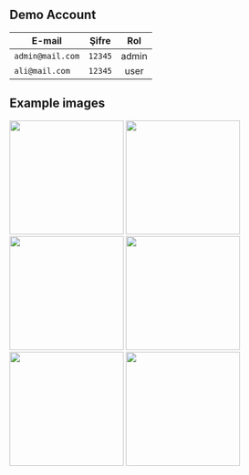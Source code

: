 ## Demo Account

| E-mail | Şifre | Rol |
| ------------- |:-------------:|:-------------:|
| ```admin@mail.com``` | ```12345``` | admin |
| ```ali@mail.com```| ```12345``` | user|

## Example images
<p>
<a href="https://user-images.githubusercontent.com/97347801/154284488-ec942b42-b45e-4d1e-806a-53ba8401bde6.png" target="_blank">
<img src="https://user-images.githubusercontent.com/97347801/154284488-ec942b42-b45e-4d1e-806a-53ba8401bde6.png" width="200" height="200" style="max-width:100%;"></a>
<divided/>
<a href="https://user-images.githubusercontent.com/97347801/154284499-417e0363-1dd9-43c3-bd1d-04f1d7bb918b.png" target="_blank">
<img src="https://user-images.githubusercontent.com/97347801/154284499-417e0363-1dd9-43c3-bd1d-04f1d7bb918b.png" width="200" height="200" style="max-width:100%;"></a>  
  
<a href="https://user-images.githubusercontent.com/97347801/154284567-c5f04e64-88ad-4f45-84e6-52bd371a9dfb.png" target="_blank">
<img src="https://user-images.githubusercontent.com/97347801/154284567-c5f04e64-88ad-4f45-84e6-52bd371a9dfb.png" width="200" height="200" style="max-width:100%;"></a>
  
<a href="https://user-images.githubusercontent.com/97347801/154284593-79b9f0a5-aee4-4cdc-ae2d-b870e1103f72.png" target="_blank">
<img src="https://user-images.githubusercontent.com/97347801/154284593-79b9f0a5-aee4-4cdc-ae2d-b870e1103f72.png" width="200" height="200" style="max-width:100%;"></a>
  
<a href="https://user-images.githubusercontent.com/97347801/154284610-6ee5b093-240f-4e92-996a-7cb463b5214c.png" target="_blank">
<img src="https://user-images.githubusercontent.com/97347801/154284610-6ee5b093-240f-4e92-996a-7cb463b5214c.png" width="200" height="200" style="max-width:100%;"></a> 
  
<a href="https://user-images.githubusercontent.com/97347801/154284614-ca29c9c6-f71f-4112-8eff-42e0c284e3b9.png" target="_blank">
<img src="https://user-images.githubusercontent.com/97347801/154284614-ca29c9c6-f71f-4112-8eff-42e0c284e3b9.png" width="200" height="200" style="max-width:100%;"></a>
</p>
